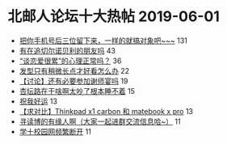 # 北邮人论坛十大热帖 2019-06-01

- [把你手机号后三位留下来，一样的就搞对象吧~~~](https://bbs.byr.cn/article/Constellations/462125) 131
- [有在追切尔诺贝利的朋友吗](https://bbs.byr.cn/article/Talking/6125056) 43
- [“谈恋爱很累”的心理正常吗？](https://bbs.byr.cn/article/Feeling/3112613) 36
- [发型只有稍微长点才好看怎么办](https://bbs.byr.cn/article/Beauty/327545) 22
- [【讨论】还有必要参加谢师宴吗](https://bbs.byr.cn/article/AimGraduate/1167074) 19
- [杏坛路在干啥啊太吵了根本睡不着](https://bbs.byr.cn/article/Home/118298) 15
- [祝我好运](https://bbs.byr.cn/article/Picture/3242851) 13
- [【求对比】Thinkpad x1 carbon 和 matebook x pro](https://bbs.byr.cn/article/Notebook/179187) 13
- [寻读博的有缘人啊（大家一起进群交流信息哈~）](https://bbs.byr.cn/article/Friends/1926652) 11
- [学十校园网频繁断开](https://bbs.byr.cn/article/BUPTNet/101166) 11


